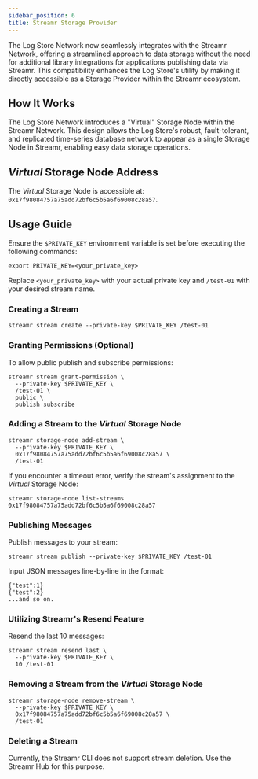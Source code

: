 ```yaml
---
sidebar_position: 6
title: Streamr Storage Provider
---
```


The Log Store Network now seamlessly integrates with the Streamr Network, offering a streamlined approach to data storage without the need for additional library integrations for applications publishing data via Streamr. This compatibility enhances the Log Store's utility by making it directly accessible as a Storage Provider within the Streamr ecosystem.

## How It Works

The Log Store Network introduces a "Virtual" Storage Node within the Streamr Network. This design allows the Log Store's robust, fault-tolerant, and replicated time-series database network to appear as a single Storage Node in Streamr, enabling easy data storage operations.

## _Virtual_ Storage Node Address

The _Virtual_ Storage Node is accessible at: `0x17f98084757a75add72bf6c5b5a6f69008c28a57`.

## Usage Guide

Ensure the `$PRIVATE_KEY` environment variable is set before executing the following commands:

```shell
export PRIVATE_KEY=<your_private_key>
```

Replace `<your_private_key>` with your actual private key and `/test-01` with your desired stream name.

### Creating a Stream

```shell
streamr stream create --private-key $PRIVATE_KEY /test-01
```

### Granting Permissions (Optional)

To allow public publish and subscribe permissions:

```shell
streamr stream grant-permission \
  --private-key $PRIVATE_KEY \
  /test-01 \
  public \
  publish subscribe
```

### Adding a Stream to the _Virtual_ Storage Node

```shell
streamr storage-node add-stream \
  --private-key $PRIVATE_KEY \
  0x17f98084757a75add72bf6c5b5a6f69008c28a57 \
  /test-01
```

If you encounter a timeout error, verify the stream's assignment to the _Virtual_ Storage Node:

```shell
streamr storage-node list-streams 0x17f98084757a75add72bf6c5b5a6f69008c28a57
```

### Publishing Messages

Publish messages to your stream:

```shell
streamr stream publish --private-key $PRIVATE_KEY /test-01
```

Input JSON messages line-by-line in the format:

```shell
{"test":1}
{"test":2}
...and so on.
```

### Utilizing Streamr's Resend Feature

Resend the last 10 messages:

```shell
streamr stream resend last \
  --private-key $PRIVATE_KEY \
  10 /test-01
```

### Removing a Stream from the _Virtual_ Storage Node

```shell
streamr storage-node remove-stream \
  --private-key $PRIVATE_KEY \
  0x17f98084757a75add72bf6c5b5a6f69008c28a57 \
  /test-01
```

### Deleting a Stream

Currently, the Streamr CLI does not support stream deletion. Use the Streamr Hub for this purpose.
